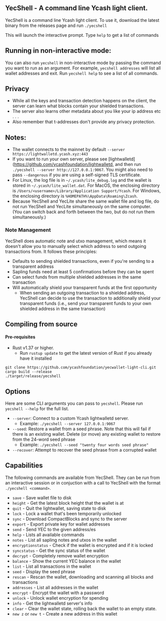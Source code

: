 ## YecShell - A command line Ycash light client.

YecShell is a command line Ycash light client. To use it, download the latest binary from the releases page and run `./yecshell`

This will launch the interactive prompt. Type `help` to get a list of commands

## Running in non-interactive mode:
You can also run `yecshell` in non-interactive mode by passing the command you want to run as an argument. For example, `yecshell addresses` will list all wallet addresses and exit.
Run `yecshell help` to see a list of all commands.

## Privacy
* While all the keys and transaction detection happens on the client, the server can learn what blocks contain your shielded transactions.
* The server also learns other metadata about you like your ip address etc . . .
* Also remember that t-addresses don't provide any privacy protection.

## Notes:
* The wallet connects to the mainnet by default `--server https://lightwalletd.ycash.xyz:443`
* If you want to run your own server, please see [lightwalletd](https://github.com/ycashfoundation/lightwalletd, and then run `./yecshell --server http://127.0.0.1:9067`. You might also need to pass `--dangerous` if you are using a self-signed  TLS certificate.
* For Linux, the log file is in `~/.ycash/lite_debug.log` and the wallet is stored in `~/.ycash/lite_wallet.dat`. For MacOS, the enclosing directory
is `/Users/<username>/Library/Application Support/Ycash`. For Windows, the enclosing directory is `%HOMEPATH%\AppData\Roaming\Zcash`.
* Because YecShell and YecLite share the same wallet file and log file, do not
run YecShell and YecLite simultaneously on the same computer. (You can switch back and forth between the two, but do not run them simultaneously.)



### Note Management
YecShell does automatic note and utxo management, which means it doesn't allow you to manually select which address to send outgoing transactions from. It follows these principles:
* Defaults to sending shielded transactions, even if you're sending to a transparent address
* Sapling funds need at least 5 confirmations before they can be spent
* Can select funds from multiple shielded addresses in the same transaction
* Will automatically shield your transparent funds at the first opportunity
    * When sending an outgoing transaction to a shielded address, YecShell can decide to use the transaction to additionally shield your transparent funds (i.e., send your transparent funds to your own shielded address in the same transaction)

## Compiling from source

#### Pre-requisites
* Rust v1.37 or higher.
    * Run `rustup update` to get the latest version of Rust if you already have it installed

```
git clone https://github.com/ycashfoundation/yecwallet-light-cli.git
cargo build --release
./target/release/yecshell
```

## Options
Here are some CLI arguments you can pass to `yecshell`. Please run `yecshell --help` for the full list.

* `--server`: Connect to a custom Ycash lightwalletd server.
    * Example: `./yecshell --server 127.0.0.1:9067`
* `--seed`: Restore a wallet from a seed phrase. Note that this will fail if there is an existing wallet. Delete (or move) any existing wallet to restore from the 24-word seed phrase
    * Example: `./yecshell --seed "twenty four words seed phrase"`
 * `--recover`: Attempt to recover the seed phrase from a corrupted wallet

 ## Capabilities

The following commands are available from YecShell. They can be run from an interactive session or in conjuction with a call to YecShell with the format `./yecshell <command>`.

- `save` - Save wallet file to disk
- `height` - Get the latest block height that the wallet is at
- `quit` - Quit the lightwallet, saving state to disk
- `lock` - Lock a wallet that's been temporarily unlocked
- `sync` - Download CompactBlocks and sync to the server
- `export` - Export private key for wallet addresses
- `send` - Send YEC to the given address/es
- `help` - Lists all available commands
- `notes` - List all sapling notes and utxos in the wallet
- `encryptionstatus` - Check if the wallet is encrypted and if it is locked
- `syncstatus` - Get the sync status of the wallet
- `decrypt` - Completely remove wallet encryption
- `balance` - Show the current YEC balance in the wallet
- `list` - List all transactions in the wallet
- `seed` - Display the seed phrase
- `rescan` - Rescan the wallet, downloading and scanning all blocks and transactions
- `addresses` - List all addresses in the wallet
- `encrypt` - Encrypt the wallet with a password
- `unlock` - Unlock wallet encryption for spending
- `info` - Get the lightwalletd server's info
- `clear` - Clear the wallet state, rolling back the wallet to an empty state.
- `new z` or `new t` - Create a new address in this wallet

